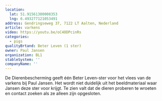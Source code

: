```yaml
---
location:
  lat: 51.91561380008353
  lng: 6.493277121053491
address: Gendringseweg 37, 7122 LT Aalten, Nederland
article: varkens
video: https://youtu.be/oC4ODPcinRs
categories:
  - pigs
qualityBrtand: Beter Leven (1 ster)
owner: Paul Jansen
organization: BL1
stableSystem: ''
companyName: ''
---
```

De Dierenbescherming geeft één Beter Leven-ster voor het vlees van de varkens bij Paul Jansen. Het wordt niet duidelijk uit het beeldmateriaal waar Jansen deze ster voor krijgt. Te zien valt dat de dieren proberen te wroeten en contact zoeken als ze alleen zijn opgesloten.
